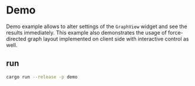 # Demo
Demo example allows to alter settings of the `GraphView` widget and see the results immediately. This example also demonstrates the usage of force-directed graph layout implemented on client side with interactive control as well.

## run
```bash
cargo run --release -p demo
```
